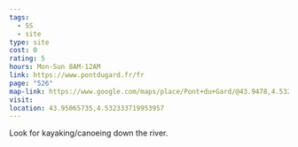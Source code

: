 ```yaml
---
tags:
  - 5S
  - site
type: site
cost: 0
rating: 5
hours: Mon-Sun 8AM-12AM
link: https://www.pontdugard.fr/fr
page: "526"
map-link: https://www.google.com/maps/place/Pont+du+Gard/@43.9478,4.532856,16.75z/data=!4m6!3m5!1s0x12b5c8c248e704d5:0x26b17319f386eae2!8m2!3d43.947566!4d4.53496!16zL20vMDFjNDJf?entry=ttu&g_ep=EgoyMDI0MTAwMi4xIKXMDSoASAFQAw%3D%3D
visit: 
location: 43.95065735,4.532333719953957
---
```

Look for kayaking/canoeing down the river.